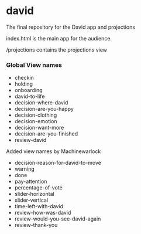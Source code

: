 # david

The final repository for the David app and projections

index.html is the main app for the audience.

/projections contains the projections view

### Global View names

* checkin
* holding
* onboarding
* david-to-life
* decision-where-david
* decision-are-you-happy
* decision-clothing
* decision-emotion
* decision-want-more
* decision-are-you-finished
* review-david

Added view names by Machinewarlock
* decision-reason-for-david-to-move
* warning
* done
* pay-attention
* percentage-of-vote
* slider-horizontal
* slider-vertical
* time-left-with-david
* review-how-was-david
* review-would-you-see-david-again
* review-thank-you
